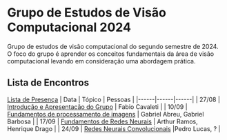 # Grupo de Estudos de Visão Computacional 2024
Grupo de estudos de visão computacional do segundo semestre de 2024. O foco do grupo é aprender os conceitos fundamentais da área de visão computacional levando em consideração uma abordagem prática.

## Lista de Encontros
[Lista de Presença](https://forms.gle/bB734ZYreZLptnrXA) 
| Data | Tópico | Pessoas |
|------|------|------|
| 27/08 | [Introdução e Apresentação do Grupo](./presentations/01%20-%20Introduction/) | Fabio Cavaleti |
| 10/09 | [Fundamentos de processamento de imagens](./presentations/02%20-%20Image%20Processing/) | Gabriel Abreu, Gabriel Barbosa |
| 17/09 | [Fundamentos de Redes Neurais](./presentations/03%20-%20Neural%20Networks/) | Arthur Ramos, Henrique Drago |
| 24/09 | [Redes Neurais Convolucionais](./presentations/04%20-%20Convolutional%20Neural%20Networks/) |Pedro Lucas, ? |
